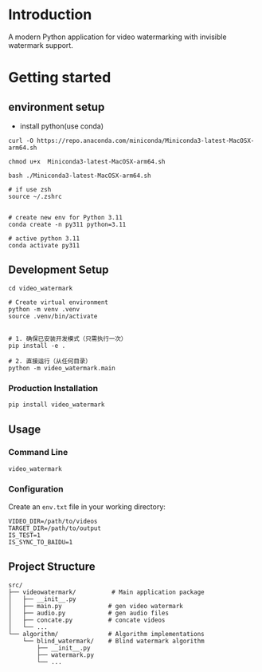 # Introduction
A modern Python application for video watermarking with invisible watermark support.

# Getting started
## environment setup

- install python(use conda)

```shell
curl -O https://repo.anaconda.com/miniconda/Miniconda3-latest-MacOSX-arm64.sh

chmod u+x  Miniconda3-latest-MacOSX-arm64.sh

bash ./Miniconda3-latest-MacOSX-arm64.sh

# if use zsh
source ~/.zshrc


# create new env for Python 3.11
conda create -n py311 python=3.11

# active python 3.11
conda activate py311
```

## Development Setup


```shell
cd video_watermark

# Create virtual environment
python -m venv .venv 
source .venv/bin/activate


# 1. 确保已安装开发模式（只需执行一次）
pip install -e .

# 2. 直接运行（从任何目录）
python -m video_watermark.main 
```

### Production Installation

```bash
pip install video_watermark
```

## Usage

### Command Line

```bash
video_watermark
```

### Configuration

Create an `env.txt` file in your working directory:

```
VIDEO_DIR=/path/to/videos
TARGET_DIR=/path/to/output
IS_TEST=1
IS_SYNC_TO_BAIDU=1
```

## Project Structure

```
src/
├── videowatermark/          # Main application package
│   ├── __init__.py
│   ├── main.py             # gen video watermark
│   ├── audio.py            # gen audio files
│   ├── concate.py          # concate videos
│   └── ...
└── algorithm/              # Algorithm implementations
    └── blind_watermark/    # Blind watermark algorithm
        ├── __init__.py
        ├── watermark.py
        └── ...
```
